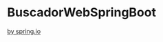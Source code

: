 # BuscadorWebSpringBoot

[by spring.io](https://start.spring.io/#!type=maven-project&language=java&platformVersion=2.4.8.BUILD-SNAPSHOT&packaging=jar&jvmVersion=11&groupId=com.calevin&artifactId=buscador&name=buscador&description=Demo%20project%20for%20Spring%20Boot&packageName=com.calevin.buscador&dependencies=web,thymeleaf,data-jpa,h2,devtools)